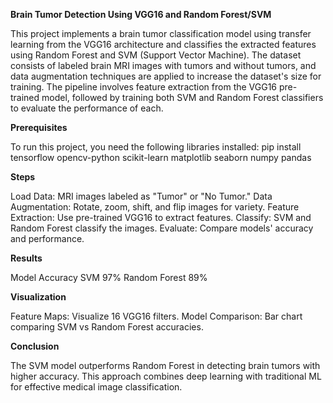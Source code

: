 **Brain Tumor Detection Using VGG16 and Random Forest/SVM**

This project implements a brain tumor classification model using transfer learning from the VGG16 architecture and classifies the extracted features using Random Forest and SVM (Support Vector Machine). The dataset consists of labeled brain MRI images with tumors and without tumors, and data augmentation techniques are applied to increase the dataset's size for training. The pipeline involves feature extraction from the VGG16 pre-trained model, followed by training both SVM and Random Forest classifiers to evaluate the performance of each.


**Prerequisites**

To run this project, you need the following libraries installed:
pip install tensorflow opencv-python scikit-learn matplotlib seaborn numpy pandas


**Steps**

Load Data: MRI images labeled as "Tumor" or "No Tumor."
Data Augmentation: Rotate, zoom, shift, and flip images for variety.
Feature Extraction: Use pre-trained VGG16 to extract features.
Classify: SVM and Random Forest classify the images.
Evaluate: Compare models' accuracy and performance.


**Results**

Model	Accuracy
SVM	97%
Random Forest	89%


**Visualization**

Feature Maps: Visualize 16 VGG16 filters.
Model Comparison: Bar chart comparing SVM vs Random Forest accuracies.


**Conclusion**

The SVM model outperforms Random Forest in detecting brain tumors with higher accuracy. This approach combines deep learning with traditional ML for effective medical image classification.

